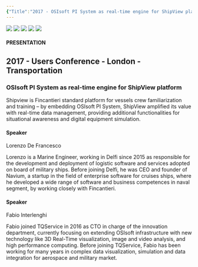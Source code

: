 ```yaml
---
{"Title":"2017 - OSIsoft PI System as real-time engine for ShipView platform","Year":2017,"Industry":"Marine","URL":"https://resources.osisoft.com/presentations/osisoft-pi-system-as-real-time-engine-for-shipview-platform/","PDF":"https://cdn.osisoft.com/osi/presentations/2017-uc-emea-london/UC17EU-D2TR05-DelfiILS-DeFrancesco-PIRealtimeEngineShipviewPlatform.pdf","Company":"Fincantieri Delfi-ILS","dg-publish":true,"Keywords":["Ships"],"permalink":"/aveva/customer-stories/2017/2017-fincantieri-delfi-ils-os-isoft-pi-system-as-real-time-engine-for-ship-view-platform/","dgPassFrontmatter":true}
---
```



![](https://i.imgur.com/1g0Hfd6.png)
![](https://i.imgur.com/10hm2FN.png)
![](https://i.imgur.com/S5T04Oc.png)
![](https://i.imgur.com/xS8e59o.png)
![](https://i.imgur.com/AzFzR2A.png)

#### PRESENTATION

## 2017 - Users Conference - London - Transportation

### OSIsoft PI System as real-time engine for ShipView platform

Shipview is Fincantieri standard platform for vessels crew familiarization and training – by embedding OSIsoft PI System, ShipView amplified its value with real-time data management, providing additional functionalities for situational awareness and digital equipment simulation.

#### Speaker

Lorenzo De Francesco

Lorenzo is a Marine Engineer, working in Delfi since 2015 as responsible for the development and deployment of logistic software and services adopted on board of military ships. Before joining Delfi, he was CEO and founder of Navium, a startup in the field of enterprise software for cruises ships, where he developed a wide range of software and business competences in naval segment, by working closely with Fincantieri.

#### Speaker

Fabio Interlenghi

Fabio joined TQService in 2016 as CTO in charge of the innovation department, currently focusing on extending OSIsoft infrastructure with new technology like 3D Real-Time visualization, image and video analysis, and high performance computing. Before joining TQService, Fabio has been working for many years in complex data visualization, simulation and data integration for aerospace and military market.
